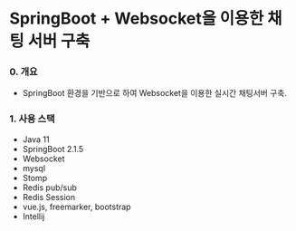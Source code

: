 # SpringBoot + Websocket을 이용한 채팅 서버 구축 

### 0. 개요
- SpringBoot 환경을 기반으로 하여 Websocket을 이용한 실시간 채팅서버 구축.  

    
### 1. 사용 스택
- Java 11
- SpringBoot 2.1.5
- Websocket
- mysql
- Stomp
- Redis pub/sub
- Redis Session
- vue.js, freemarker, bootstrap
- Intellij
